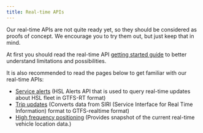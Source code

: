 ```yaml
---
title: Real-time APIs
---
```


Our real-time APIs are not quite ready yet, so they should be considered as proofs of concept. We encourage you to try them out, but just keep that in mind.

At first you should read the real-time API [getting started guide](./1-getting-started/) to better understand limitations and possibilities.

It is also recommended to read the pages below to get familiar with our real-time APIs:
* [Service alerts](./service-alerts/) (HSL Alerts API that is used to query real-time updates about HSL fleet in GTFS-RT format)
* [Trip updates](./trip-updates/) (Converts data from SIRI (Service Interface for Real Time Information) format to GTFS-realtime format)
* [High frequency positioning](./vehicle-positions/) (Provides snapshot of the current real-time vehicle location data.)
